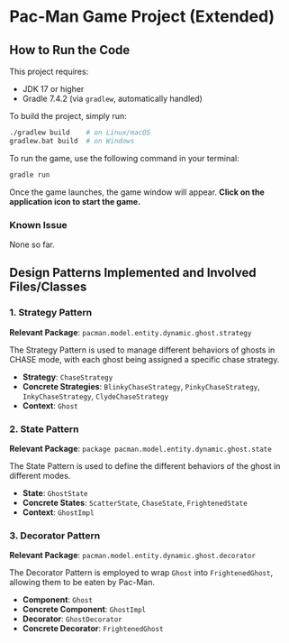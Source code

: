 # Pac-Man Game Project (Extended)

## How to Run the Code
This project requires:

- JDK 17 or higher
- Gradle 7.4.2 (via `gradlew`, automatically handled)

To build the project, simply run:

```bash
./gradlew build    # on Linux/macOS
gradlew.bat build  # on Windows
```
To run the game, use the following command in your terminal:

```bash
gradle run
```

Once the game launches, the game window will appear. **Click on the application icon to start the game.**

### Known Issue

None so far.
## Design Patterns Implemented and Involved Files/Classes
### 1. **Strategy Pattern**
**Relevant Package**: `pacman.model.entity.dynamic.ghost.strategy`

The Strategy Pattern is used to manage different behaviors of ghosts in CHASE mode, with each ghost being assigned a specific chase strategy.
- **Strategy**: `ChaseStrategy`
- **Concrete Strategies**: `BlinkyChaseStrategy`, `PinkyChaseStrategy`, `InkyChaseStrategy`, `ClydeChaseStrategy`
- **Context**: `Ghost`

### 2. **State Pattern**
**Relevant Package**: `package pacman.model.entity.dynamic.ghost.state`

The State Pattern is used to define the different behaviors of the ghost in different modes.

- **State**: `GhostState`
- **Concrete States**: `ScatterState`, `ChaseState`, `FrightenedState`
- **Context**: `GhostImpl`

### 3. **Decorator Pattern**
**Relevant Package**: `pacman.model.entity.dynamic.ghost.decorator`

The Decorator Pattern is employed to wrap `Ghost` into `FrightenedGhost`, allowing them to be eaten by Pac-Man.

- **Component**: `Ghost`
- **Concrete Component**: `GhostImpl`
- **Decorator**: `GhostDecorator`
- **Concrete Decorator**: `FrightenedGhost`
